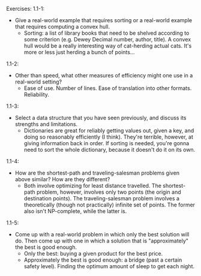 Exercises:
1.1-1:
* Give a real-world example that requires sorting or a real-world example that
  requires computing a convex hull.
  * Sorting: a list of library books that need to be shelved according to some
    criterion (e.g. Dewey Decimal number, author, title).
    A convex hull would be a really interesting way of cat-herding actual cats.
    It's more or less just herding a bunch of points...

1.1-2:
* Other than speed, what other measures of efficiency might one use in a
  real-world setting?
  * Ease of use. Number of lines. Ease of translation into other formats.
    Reliability.

1.1-3:
* Select a data structure that you have seen previously, and discuss its
  strengths and limitations.
  * Dictionaries are great for reliably getting values out, given a key, and
    doing so reasonably efficiently (I think). They're terrible, however, at
    giving information back in order. If sorting is needed, you're gonna need to
    sort the whole dictionary, because it doesn't do it on its own.

1.1-4:
* How are the shortest-path and traveling-salesman problems given above similar?
  How are they different?
  * Both involve optimizing for least distance travelled. The shortest-path
    problem, however, involves only two points (the origin and destination
    points). The traveling-salesman problem involves a theoretically (though not
    practically) infinite set of points. The former also isn't NP-complete, while
    the latter is.

1.1-5:
* Come up with a real-world problem in which only the best solution will do. Then
  come up with one in which a solution that is "approximately" the best is good
  enough.
  * Only the best: buying a given product for the best price.
  * Approximately the best is good enough: a bridge (past a certain safety
    level). Finding the optimum amount of sleep to get each night.
